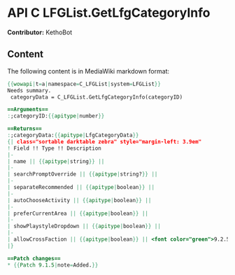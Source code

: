 # API C LFGList.GetLfgCategoryInfo

**Contributor:** KethoBot

## Content

The following content is in MediaWiki markdown format:

```mediawiki
{{wowapi|t=a|namespace=C_LFGList|system=LFGList}}
Needs summary.
 categoryData = C_LFGList.GetLfgCategoryInfo(categoryID)

==Arguments==
:;categoryID:{{apitype|number}}

==Returns==
:;categoryData:{{apitype|LfgCategoryData}}
{| class="sortable darktable zebra" style="margin-left: 3.9em"
! Field !! Type !! Description
|-
| name || {{apitype|string}} || 
|-
| searchPromptOverride || {{apitype|string?}} || 
|-
| separateRecommended || {{apitype|boolean}} || 
|-
| autoChooseActivity || {{apitype|boolean}} || 
|-
| preferCurrentArea || {{apitype|boolean}} || 
|-
| showPlaystyleDropdown || {{apitype|boolean}} || 
|-
| allowCrossFaction || {{apitype|boolean}} || <font color="green">9.2.5</font>
|}

==Patch changes==
* {{Patch 9.1.5|note=Added.}}
```
